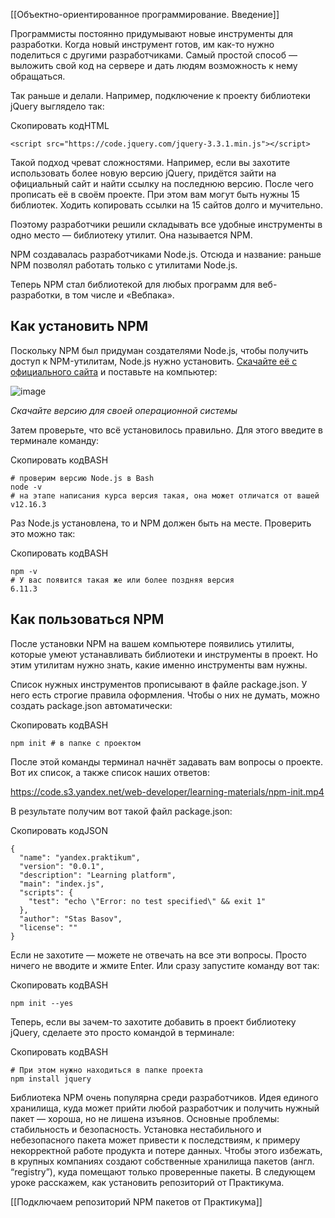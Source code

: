 [[Объектно-ориентированное программирование. Введение]]

Программисты постоянно придумывают новые инструменты для разработки. Когда новый инструмент готов, им как-то нужно поделиться с другими разработчиками. Самый простой способ — выложить свой код на сервере и дать людям возможность к нему обращаться.

Так раньше и делали. Например, подключение к проекту библиотеки jQuery выглядело так:

Скопировать кодHTML

```
<script src="https://code.jquery.com/jquery-3.3.1.min.js"></script> 
```

Такой подход чреват сложностями. Например, если вы захотите использовать более новую версию jQuery, придётся зайти на официальный сайт и найти ссылку на последнюю версию. После чего прописать её в своём проекте. При этом вам могут быть нужны 15 библиотек. Ходить копировать ссылки на 15 сайтов долго и мучительно.

Поэтому разработчики решили складывать все удобные инструменты в одно место — библиотеку утилит. Она называется NPM.

NPM создавалась разработчиками Node.js. Отсюда и название: раньше NPM позволял работать только с утилитами Node.js.

Теперь NPM стал библиотекой для любых программ для веб-разработки, в том числе и «Вебпака».

## Как установить NPM

Поскольку NPM был придуман создателями Node.js, чтобы получить доступ к NPM-утилитам, Node.js нужно установить. [Скачайте её с официального сайта](https://nodejs.org/en/download/) и поставьте на компьютер:

![image](https://pictures.s3.yandex.net/resources/sprint_11-06_1591449750.png)

_Скачайте версию для своей операционной системы_

Затем проверьте, что всё установилось правильно. Для этого введите в терминале команду:

Скопировать кодBASH

```
# проверим версию Node.js в Bash
node -v
# на этапе написания курса версия такая, она может отличатся от вашей
v12.16.3 
```

Раз Node.js установлена, то и NPM должен быть на месте. Проверить это можно так:

Скопировать кодBASH

```
npm -v
# У вас появится такая же или более поздняя версия
6.11.3 
```

## Как пользоваться NPM

После установки NPM на вашем компьютере появились утилиты, которые умеют устанавливать библиотеки и инструменты в проект. Но этим утилитам нужно знать, какие именно инструменты вам нужны.

Список нужных инструментов прописывают в файле package.json. У него есть строгие правила оформления. Чтобы о них не думать, можно создать package.json автоматически:

Скопировать кодBASH

```
npm init # в папке с проектом 
```

После этой команды терминал начнёт задавать вам вопросы о проекте. Вот их список, а также список наших ответов:

https://code.s3.yandex.net/web-developer/learning-materials/npm-init.mp4

В результате получим вот такой файл package.json:

Скопировать кодJSON

```
{
  "name": "yandex.praktikum",
  "version": "0.0.1",
  "description": "Learning platform",
  "main": "index.js",
  "scripts": {
    "test": "echo \"Error: no test specified\" && exit 1"
  },
  "author": "Stas Basov",
  "license": ""
} 
```

Если не захотите — можете не отвечать на все эти вопросы. Просто ничего не вводите и жмите Enter. Или сразу запустите команду вот так:

Скопировать кодBASH

```
npm init --yes 
```

Теперь, если вы зачем-то захотите добавить в проект библиотеку jQuery, сделаете это просто командой в терминале:

Скопировать кодBASH

```
# При этом нужно находиться в папке проекта
npm install jquery 
```

Библиотека NPM очень популярна среди разработчиков. Идея единого хранилища, куда может прийти любой разработчик и получить нужный пакет — хороша, но не лишена изъянов. Основные проблемы: стабильность и безопасность. Установка нестабильного и небезопасного пакета может привести к последствиям, к примеру некорректной работе продукта и потере данных. Чтобы этого избежать, в крупных компаниях создают собственные хранилища пакетов (англ. “registry”), куда помещают только проверенные пакеты. В следующем уроке расскажем, как установить репозиторий от Практикума.

[[Подключаем репозиторий NPM пакетов от Практикума]]